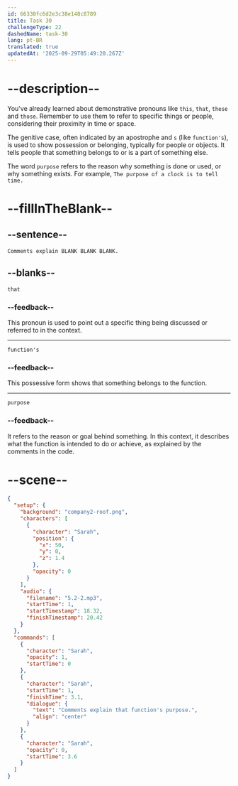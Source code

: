 ```yaml
---
id: 66330fc6d2e3c38e148c8789
title: Task 30
challengeType: 22
dashedName: task-30
lang: pt-BR
translated: true
updatedAt: '2025-09-29T05:49:20.267Z'
---
```


<!-- (Audio) Sarah: Comments explain that function's purpose. -->

# --description--

You've already learned about demonstrative pronouns like `this`, `that`, `these` and `those`. Remember to use them to refer to specific things or people, considering their proximity in time or space.

The genitive case, often indicated by an apostrophe and `s` (like `function's`), is used to show possession or belonging, typically for people or objects. It tells people that something belongs to or is a part of something else.

The word `purpose` refers to the reason why something is done or used, or why something exists. For example, `The purpose of a clock is to tell time.`

# --fillInTheBlank--

## --sentence--

`Comments explain BLANK BLANK BLANK.`

## --blanks--

`that`

### --feedback--

This pronoun is used to point out a specific thing being discussed or referred to in the context.

---

`function's`

### --feedback--

This possessive form shows that something belongs to the function.

---

`purpose`

### --feedback--

It refers to the reason or goal behind something. In this context, it describes what the function is intended to do or achieve, as explained by the comments in the code.

# --scene--

```json
{
  "setup": {
    "background": "company2-roof.png",
    "characters": [
      {
        "character": "Sarah",
        "position": {
          "x": 50,
          "y": 0,
          "z": 1.4
        },
        "opacity": 0
      }
    ],
    "audio": {
      "filename": "5.2-2.mp3",
      "startTime": 1,
      "startTimestamp": 18.32,
      "finishTimestamp": 20.42
    }
  },
  "commands": [
    {
      "character": "Sarah",
      "opacity": 1,
      "startTime": 0
    },
    {
      "character": "Sarah",
      "startTime": 1,
      "finishTime": 3.1,
      "dialogue": {
        "text": "Comments explain that function's purpose.",
        "align": "center"
      }
    },
    {
      "character": "Sarah",
      "opacity": 0,
      "startTime": 3.6
    }
  ]
}
```
